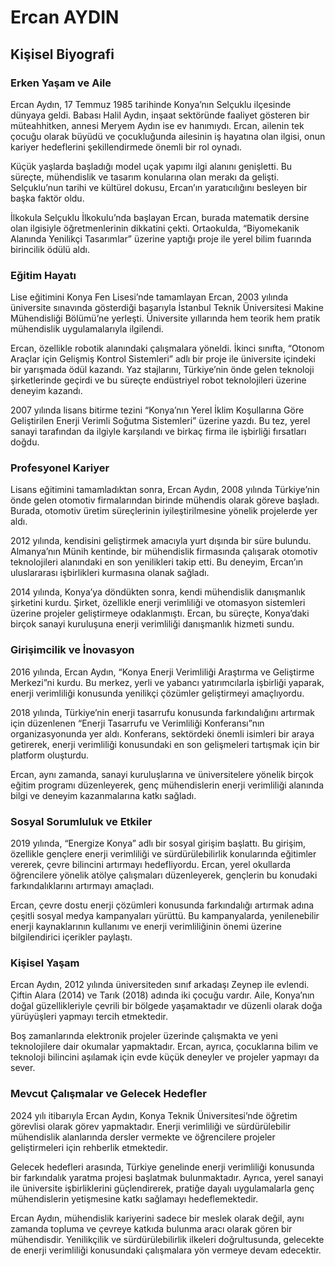 # Ercan AYDIN

## Kişisel Biyografi

### Erken Yaşam ve Aile

Ercan Aydın, 17 Temmuz 1985 tarihinde Konya’nın Selçuklu ilçesinde dünyaya geldi. Babası Halil Aydın, inşaat sektöründe faaliyet gösteren bir müteahhitken, annesi Meryem Aydın ise ev hanımıydı. Ercan, ailenin tek çocuğu olarak büyüdü ve çocukluğunda ailesinin iş hayatına olan ilgisi, onun kariyer hedeflerini şekillendirmede önemli bir rol oynadı.

Küçük yaşlarda başladığı model uçak yapımı ilgi alanını genişletti. Bu süreçte, mühendislik ve tasarım konularına olan merakı da gelişti. Selçuklu’nun tarihi ve kültürel dokusu, Ercan’ın yaratıcılığını besleyen bir başka faktör oldu.

İlkokula Selçuklu İlkokulu’nda başlayan Ercan, burada matematik dersine olan ilgisiyle öğretmenlerinin dikkatini çekti. Ortaokulda, “Biyomekanik Alanında Yenilikçi Tasarımlar” üzerine yaptığı proje ile yerel bilim fuarında birincilik ödülü aldı.

### Eğitim Hayatı

Lise eğitimini Konya Fen Lisesi’nde tamamlayan Ercan, 2003 yılında üniversite sınavında gösterdiği başarıyla İstanbul Teknik Üniversitesi Makine Mühendisliği Bölümü’ne yerleşti. Üniversite yıllarında hem teorik hem pratik mühendislik uygulamalarıyla ilgilendi.

Ercan, özellikle robotik alanındaki çalışmalara yöneldi. İkinci sınıfta, “Otonom Araçlar için Gelişmiş Kontrol Sistemleri” adlı bir proje ile üniversite içindeki bir yarışmada ödül kazandı. Yaz stajlarını, Türkiye’nin önde gelen teknoloji şirketlerinde geçirdi ve bu süreçte endüstriyel robot teknolojileri üzerine deneyim kazandı.

2007 yılında lisans bitirme tezini “Konya’nın Yerel İklim Koşullarına Göre Geliştirilen Enerji Verimli Soğutma Sistemleri” üzerine yazdı. Bu tez, yerel sanayi tarafından da ilgiyle karşılandı ve birkaç firma ile işbirliği fırsatları doğdu.

### Profesyonel Kariyer

Lisans eğitimini tamamladıktan sonra, Ercan Aydın, 2008 yılında Türkiye’nin önde gelen otomotiv firmalarından birinde mühendis olarak göreve başladı. Burada, otomotiv üretim süreçlerinin iyileştirilmesine yönelik projelerde yer aldı.

2012 yılında, kendisini geliştirmek amacıyla yurt dışında bir süre bulundu. Almanya’nın Münih kentinde, bir mühendislik firmasında çalışarak otomotiv teknolojileri alanındaki en son yenilikleri takip etti. Bu deneyim, Ercan’ın uluslararası işbirlikleri kurmasına olanak sağladı.

2014 yılında, Konya’ya döndükten sonra, kendi mühendislik danışmanlık şirketini kurdu. Şirket, özellikle enerji verimliliği ve otomasyon sistemleri üzerine projeler geliştirmeye odaklanmıştı. Ercan, bu süreçte, Konya’daki birçok sanayi kuruluşuna enerji verimliliği danışmanlık hizmeti sundu.

### Girişimcilik ve İnovasyon

2016 yılında, Ercan Aydın, “Konya Enerji Verimliliği Araştırma ve Geliştirme Merkezi”ni kurdu. Bu merkez, yerli ve yabancı yatırımcılarla işbirliği yaparak, enerji verimliliği konusunda yenilikçi çözümler geliştirmeyi amaçlıyordu. 

2018 yılında, Türkiye’nin enerji tasarrufu konusunda farkındalığını artırmak için düzenlenen “Enerji Tasarrufu ve Verimliliği Konferansı”nın organizasyonunda yer aldı. Konferans, sektördeki önemli isimleri bir araya getirerek, enerji verimliliği konusundaki en son gelişmeleri tartışmak için bir platform oluşturdu.

Ercan, aynı zamanda, sanayi kuruluşlarına ve üniversitelere yönelik birçok eğitim programı düzenleyerek, genç mühendislerin enerji verimliliği alanında bilgi ve deneyim kazanmalarına katkı sağladı.

### Sosyal Sorumluluk ve Etkiler

2019 yılında, “Energize Konya” adlı bir sosyal girişim başlattı. Bu girişim, özellikle gençlere enerji verimliliği ve sürdürülebilirlik konularında eğitimler vererek, çevre bilincini artırmayı hedefliyordu. Ercan, yerel okullarda öğrencilere yönelik atölye çalışmaları düzenleyerek, gençlerin bu konudaki farkındalıklarını artırmayı amaçladı.

Ercan, çevre dostu enerji çözümleri konusunda farkındalığı artırmak adına çeşitli sosyal medya kampanyaları yürüttü. Bu kampanyalarda, yenilenebilir enerji kaynaklarının kullanımı ve enerji verimliliğinin önemi üzerine bilgilendirici içerikler paylaştı.

### Kişisel Yaşam

Ercan Aydın, 2012 yılında üniversiteden sınıf arkadaşı Zeynep ile evlendi. Çiftin Alara (2014) ve Tarık (2018) adında iki çocuğu vardır. Aile, Konya’nın doğal güzellikleriyle çevrili bir bölgede yaşamaktadır ve düzenli olarak doğa yürüyüşleri yapmayı tercih etmektedir.

Boş zamanlarında elektronik projeler üzerinde çalışmakta ve yeni teknolojilere dair okumalar yapmaktadır. Ercan, ayrıca, çocuklarına bilim ve teknoloji bilincini aşılamak için evde küçük deneyler ve projeler yapmayı da sever.

### Mevcut Çalışmalar ve Gelecek Hedefler

2024 yılı itibarıyla Ercan Aydın, Konya Teknik Üniversitesi’nde öğretim görevlisi olarak görev yapmaktadır. Enerji verimliliği ve sürdürülebilir mühendislik alanlarında dersler vermekte ve öğrencilere projeler geliştirmeleri için rehberlik etmektedir.

Gelecek hedefleri arasında, Türkiye genelinde enerji verimliliği konusunda bir farkındalık yaratma projesi başlatmak bulunmaktadır. Ayrıca, yerel sanayi ile üniversite işbirliklerini güçlendirerek, pratiğe dayalı uygulamalarla genç mühendislerin yetişmesine katkı sağlamayı hedeflemektedir.

Ercan Aydın, mühendislik kariyerini sadece bir meslek olarak değil, aynı zamanda topluma ve çevreye katkıda bulunma aracı olarak gören bir mühendisdir. Yenilikçilik ve sürdürülebilirlik ilkeleri doğrultusunda, gelecekte de enerji verimliliği konusundaki çalışmalara yön vermeye devam edecektir.